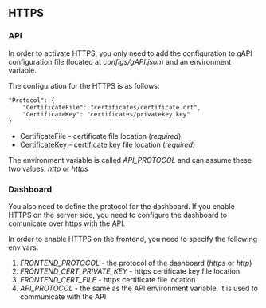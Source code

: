 ## HTTPS


### API

In order to activate HTTPS, you only need to add the configuration to gAPI configuration file (located at *configs/gAPI.json*) and an environment variable.

The configuration for the HTTPS is as follows:

```
"Protocol": {
    "CertificateFile": "certificates/certificate.crt",
    "CertificateKey": "certificates/privatekey.key"
}
```

* CertificateFile - certificate file location (*required*)
* CertificateKey - certificate key file location (*required*)

The environment variable is called *API_PROTOCOL* and can assume these two values: *http* or *https*

### Dashboard


You also need to define the protocol for the dashboard. If you enable HTTPS on the server side, you need to configure the dashboard to comunicate over https with the API.

In order to enable HTTPS on the frontend, you need to specify the following env vars:

1. *FRONTEND_PROTOCOL* - the protocol of the dashboard (*https* or *http*)
1. *FRONTEND_CERT_PRIVATE_KEY* - https certificate key file location
1. *FRONTEND_CERT_FILE* - https certificate file location
1. *API_PROTOCOL* - the same as the API environment variable. it is used to communicate with the API


